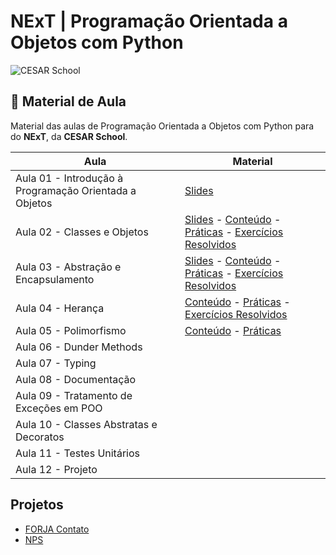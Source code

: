 # NExT | **Programação Orientada a Objetos** com Python

![CESAR School](/cesar_school.png)

## 📝 Material de Aula

Material das aulas de Programação Orientada a Objetos com Python para do **NExT**, da **CESAR School**.

| Aula                                                   | Material |
| ------------------------------------------------------ | -------- |
| Aula 01 - Introdução à Programação Orientada a Objetos | [Slides](https://docs.google.com/presentation/d/1q45dzeqU6dBF9qvJTsX7AdS0sYLXhkE-sQQvzv1dW8o/edit?usp=sharing)|
| Aula 02 - Classes e Objetos                            | [Slides](https://docs.google.com/presentation/d/1Z2Vxl8oyXhR8cPNt1kg7UvpU0MtDqA4-QjDvRm6mufg/edit?usp=sharing) - [Conteúdo](/aula02/README.md) - [Práticas](/aula02/praticas/) - [Exercícios Resolvidos](/aula02/exercicios/) |
| Aula 03 - Abstração e Encapsulamento                   | [Slides](https://docs.google.com/presentation/d/1rDAuxnq-DU1CebK91HuwwQidVieeQplHF7hqYHMeaZ8/edit?usp=sharing) - [Conteúdo](/aula03/README.md) - [Práticas](/aula03/praticas/) - [Exercícios Resolvidos](/aula03/exercicios/) |
| Aula 04 - Herança                                      | [Conteúdo](/aula04/README.md) - [Práticas](/aula04/praticas/) - [Exercícios Resolvidos](/aula04/exercicios/)|
| Aula 05 - Polimorfismo                     | [Conteúdo](/aula05/README.md) - [Práticas](/aula05/praticas/) |
| Aula 06 - Dunder Methods                   | |
| Aula 07 - Typing                           | |
| Aula 08 - Documentação                     | |
| Aula 09 - Tratamento de Exceções em POO    | |
| Aula 10 - Classes Abstratas e Decoratos    | |
| Aula 11 - Testes Unitários                 | |
| Aula 12 - Projeto                          | |
<!--
| Aula de Revisão                                        | |
-->

## Projetos

- [FORJA Contato](/forja_contato/)
- [NPS](/nps/)
<!--
- [Endereço](/forja_contato/endereco/)
- [CPF](/forja_contato/cpf/)

## 📚 Livros

- **Entendendo Algoritmos**, _Aditya Y. Bhargava_ (2017)

    Uma introdução visual e acessível aos algoritmos e estruturas de dados mais importantes, repleta de ilustrações e explicações passo a passo, perfeita para quem deseja dominar os fundamentos sem se perder em fórmulas ou jargões.

- [**Python Fluente**](https://pythonfluente.com), _Luciano Ramalho_ (2023)

    Um livro que cobre todas as peculiaridades avançadas e mais recentes do Python, e que é de um autor brasileiro e muito experiente; E ainda está disponível gratuitamente no site oficial.

- **Código Limpo**, _Robert C. Martin_ (2009)

    Um clássico sobre boas práticas de desenvolvimento que mostra, com exemplos claros, como escrever código legível, manutenível e elegante. Os exemplos são baseados em Java, mas os conceitos são compreensíveis e aplicáveis a qualquer linguagem.

- **Refatoração**, _Martin Fowler_ (2011)

    Um manual prático que ensina a melhorar o design de código existente por meio de técnicas de refatoração testadas em projetos reais, explicando quando e por que aplicá-las para evoluir sistemas sem quebrar funcionalidades (tem uma edição revisada, com exemplos mais modernos).
-->
